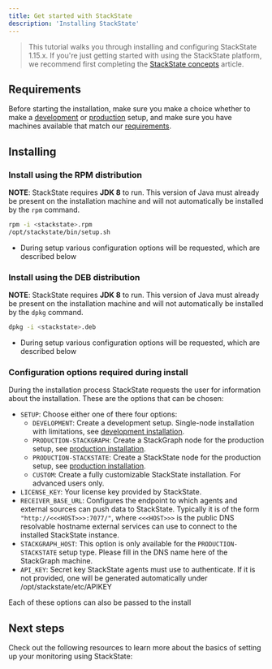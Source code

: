 ```yaml
---
title: Get started with StackState 
description: 'Installing StackState'
---
```


> This tutorial walks you through installing and configuring StackState 1.15.x.
> If you're just getting started with using the StackState platform, we
> recommend first completing the [StackState concepts](/getting-started) article.

## Requirements

Before starting the installation, make sure you make a choice whether to make a [development](/getting-started) or [production](/getting-started) setup,
and make sure you have machines available that match our [requirements](/getting-started).

## Installing

### Install using the RPM distribution

**NOTE**: StackState requires **JDK 8** to run. This version of Java must already be present on the installation machine and will not automatically be installed by the `rpm` command.

```bash
rpm -i <stackstate>.rpm
/opt/stackstate/bin/setup.sh
```

* During setup various configuration options will be requested, which are described below

### Install using the DEB distribution

**NOTE**: StackState requires **JDK 8** to run. This version of Java must already be present on the installation machine and will not automatically be installed by the `dpkg` command.

```bash
dpkg -i <stackstate>.deb
```

* During setup various configuration options will be requested, which are described below

### Configuration options required during install

During the installation process StackState requests the user for information about the installation. These are the options that can be chosen:

* `SETUP`: Choose either one of there four options:
  * `DEVELOPMENT`: Create a development setup. Single-node installation with limitations, see [development installation](/getting-started).
  * `PRODUCTION-STACKGRAPH`: Create a StackGraph node for the production setup, see [production installation](/getting-started).
  * `PRODUCTION-STACKSTATE`: Create a StackState node for the production setup, see [production installation](/getting-started).
  * `CUSTOM`: Create a fully customizable StackState installation. For advanced users only.
* `LICENSE_KEY`: Your license key provided by StackState.
* `RECEIVER_BASE_URL`: Configures the endpoint to which agents and external sources can push data to StackState. Typically it is of the form `"http://<<<HOST>>>:7077/"`,
  where `<<<HOST>>>` is the public DNS resolvable hostname external services can use to connect to the installed StackState instance.
* `STACKGRAPH_HOST`: This option is only available for the `PRODUCTION-STACKSTATE` setup type. Please fill in the DNS name here of the StackGraph machine.
* `API_KEY`: Secret key StackState agents must use to authenticate. If it is not provided, one will be generated automatically under /opt/stackstate/etc/APIKEY

Each of these options can also be passed to the install

## Next steps

Check out the following resources to learn more about the basics
of setting up your monitoring using StackState:

<!-- * [Schema basics](/schema/schema/) -->
<!-- * [Fetching data with resolvers](/data/data/) -->
<!-- * [Deploying with Heroku](/deployment/heroku/) -->